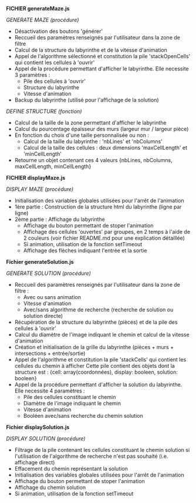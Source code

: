 **FICHIER generateMaze.js**

*GENERATE MAZE (procédure)*

- Désactivation des boutons 'générer'
- Reccueil des paramètres renseignés par l'utilisateur dans la zone de filtre
- Calcul de la structure du labyrinthe et de la vitesse d'animation
- Appel de l'algorithme sélectionné et constitution la pile 'stackOpenCells'
  qui contient les cellules à 'ouvrir'
- Appel de la procédure permettant d'afficher le labyrinthe. Elle necessite 3 paramètres :
    - Pile des cellules à 'ouvrir'
    - Structure du labyrinthe
    - Vitesse d'animation
- Backup du labyrinthe (utilisé pour l'affichage de la solution)

*DEFINE STRUCTURE (fonction)*

- Calcul de la taille de la zone permettant d'afficher le labyrinthe
- Calcul du pourcentage épaisseur des murs (largeur mur / largeur pièce)
- En fonction du choix d'une taille personnalisée ou non :
    - Calcul de la taille du labyrinthe : 'nbLines' et 'nbColumns'
    - Calcul de la taille des cellules : deux dimensions 'maxCellLength' et 'minCellLength'
- Retourne un objet contenant ces 4 valeurs {nbLines, nbColumns, maxCellLength, minCellLength}


**FICHIER displayMaze.js**

*DISPLAY MAZE (procédure)*

- Initialisation des variables globales utilisées pour l'arrêt de l'animation
- 1ère partie : Construction de la structure html du labyrinthe (ligne par ligne) 
- 2ème partie : Affichage du labyrinthe
    - Affichage du bouton permettant de stoper l'animation
    - Affichage des cellules 'ouvertes' par groupes, en 2 temps à l'aide de 2 couleurs
      (voir fichier README.md pour une explication détaillée)
    - Si animation, utilisation de la fonction setTimeout
    - Affichage des flèches indiquant l'entrée et la sortie


**Fichier generateSolution.js**

*GENERATE SOLUTION (procédure)*

- Reccueil des paramètres renseignés par l'utilisateur dans la zone de filtre :
    - Avec ou sans animation
    - Vitesse d'animation
    - Avec/sans algorithme de recherche (recherche de solution ou solution directe)
- Récupération de la structure du labyrinthe (pièces) et de la pile des cellules à 'ouvrir'
- Calcul du diamètre de l'image indiquant le chemin et calcul de la vitesse d'animation
- Création et initialisation de la grille du labyrinthe (pièces + murs + intersections + entrée/sortie)
- Appel de l'algorithme et constitution la pile 'stackCells' qui contient les cellules du chemin à afficher
  Cette pile contient des objets dont la structure est : 
  {cell: array(coordonnées), display: booleen, solution: booleen}
- Appel de la procédure permettant d'afficher la solution du labyrinthe. Elle necessite 4 paramètres :
    - Pile des cellules constituant le chemin
    - Diamètre de l'image indiquant le chemin
    - Vitesse d'animation
    - Booléen avec/sans recherche du chemin solution


**Fichier displaySolution.js**

*DISPLAY SOLUTION (procédure)*

- Filtrage de la pile contenant les cellules constituant le chemin solution
  si l'utilisation de l'algorithme de recherche n'est pas souhaité (i.e. affichage direct)
- Effacement du chemin représentant la solution
- Initialisation des variables globales utilisées pour l'arrêt de l'animation
- Affichage du bouton permettant de stoper l'animation
- Affichage du chemin solution
- Si animation, utilisation de la fonction setTimeout

